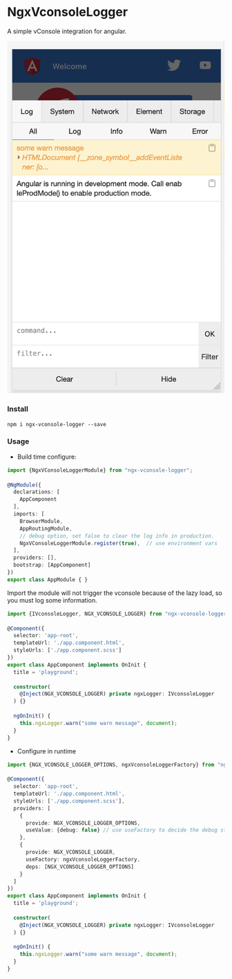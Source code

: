 # NgxVconsoleLogger

A simple vConsole integration for angular. 

![ngx-vconsole-logger](ngx-vconsole-logger.png)

### Install

```shell
npm i ngx-vconsole-logger --save
```

### Usage

* Build time configure:

```ts
import {NgxVConsoleLoggerModule} from "ngx-vconsole-logger";

@NgModule({
  declarations: [
    AppComponent
  ],
  imports: [
    BrowserModule,
    AppRoutingModule,
    // debug option, set false to clear the log info in production.
    NgxVConsoleLoggerModule.register(true),  // use environment vars
  ],
  providers: [],
  bootstrap: [AppComponent]
})
export class AppModule { }
```

Import the module will not trigger the vconsole because of the lazy load,
so you must log some information.

```ts
import {IVconsoleLogger, NGX_VCONSOLE_LOGGER} from "ngx-vconsole-logger";

@Component({
  selector: 'app-root',
  templateUrl: './app.component.html',
  styleUrls: ['./app.component.scss']
})
export class AppComponent implements OnInit {
  title = 'playground';

  constructor(
    @Inject(NGX_VCONSOLE_LOGGER) private ngxLogger: IVconsoleLogger
  ) {}

  ngOnInit() {
    this.ngxLogger.warn("some warn message", document);
  }
}
```

* Configure in runtime

```ts
import {NGX_VCONSOLE_LOGGER_OPTIONS, ngxVconsoleLoggerFactory} from "ngx-vconsole-logger";

@Component({
  selector: 'app-root',
  templateUrl: './app.component.html',
  styleUrls: ['./app.component.scss'],
  providers: [
    {
      provide: NGX_VCONSOLE_LOGGER_OPTIONS,
      useValue: {debug: false} // use useFactory to decide the debug status in runtime
    },
    {
      provide: NGX_VCONSOLE_LOGGER,
      useFactory: ngxVconsoleLoggerFactory,
      deps: [NGX_VCONSOLE_LOGGER_OPTIONS]
    }
  ]
})
export class AppComponent implements OnInit {
  title = 'playground';

  constructor(
    @Inject(NGX_VCONSOLE_LOGGER) private ngxLogger: IVconsoleLogger
  ) {}

  ngOnInit() {
    this.ngxLogger.warn("some warn message", document);
  }
}
```
